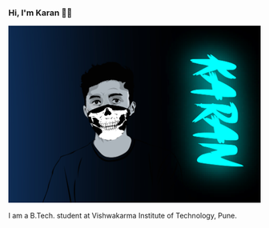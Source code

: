 ### Hi, I'm Karan 👨‍💻

<img src="https://raw.githubusercontent.com/shettykaran21/shettykaran21/master/Puttu-Vector_Wallpaper.jpg" alt="karan-vector" >

I am a B.Tech. student at Vishwakarma Institute of Technology, Pune.

